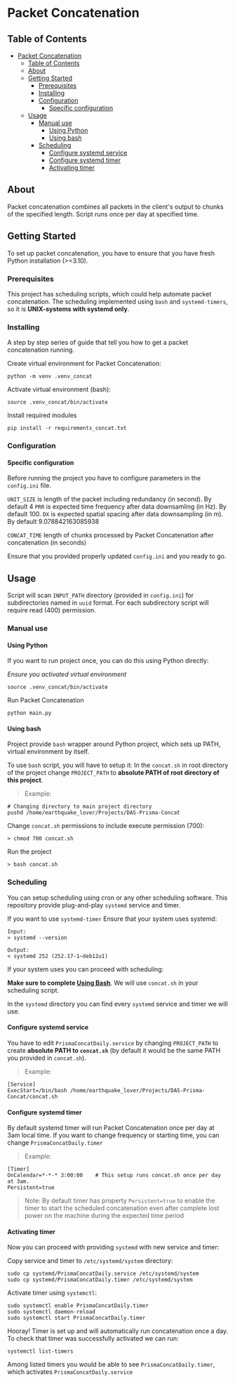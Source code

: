# Packet Concatenation

## Table of Contents

- [Packet Concatenation](#packet-concatenation)
  - [Table of Contents](#table-of-contents)
  - [About ](#about-)
  - [Getting Started ](#getting-started-)
    - [Prerequisites](#prerequisites)
    - [Installing](#installing)
    - [Configuration](#configuration)
      - [Specific configuration](#specific-configuration)
  - [Usage ](#usage-)
    - [Manual use](#manual-use)
      - [Using Python](#using-python)
      - [Using bash](#using-bash)
    - [Scheduling](#scheduling)
      - [Configure systemd service](#configure-systemd-service)
      - [Configure systemd timer](#configure-systemd-timer)
      - [Activating timer](#activating-timer)


## About <a name = "about"></a>

Packet concatenation combines all packets in the client's output to chunks of the specified length. Script runs once per day at specified time. 

## Getting Started <a name = "getting_started"></a>

To set up packet concatenation, you have to ensure that you have fresh Python installation (>=3.10).

### Prerequisites

This project has scheduling scripts, which could help automate packet concatenation. The scheduling implemented using `bash` and `systemd-timers`, so it is **UNIX-systems with systemd only**.

### Installing

A step by step series of guide that tell you how to get a packet concatenation running.

Create virtual environment for Packet Concatenation:

```
python -m venv .venv_concat
```

Activate virtual environment (bash):
```
source .venv_concat/bin/activate
```

Install required modules
```
pip install -r requirements_concat.txt
```

### Configuration

#### Specific configuration

Before running the project you have to configure parameters in the `config.ini` file.

`UNIT_SIZE` is length of the packet including redundancy (in second). By default 4
`PRR` is expected time frequency after data downsamling (in Hz). By default 100. 
`DX` is expected spatial spacing after data downsampling (in m). By default 9.078842163085938

`CONCAT_TIME` length of chunks processed by Packet Concatenation after concatenation (in seconds)

Ensure that you provided properly updated `config.ini` and you ready to go.

## Usage <a name = "usage"></a>

Script will scan `INPUT_PATH` directory (provided in `config.ini`) for subdirectories named in `uuid`  format. For each subdirectory script will require read (400) permission.

### Manual use

#### Using Python 

If you want to run project once, you can do this using Python directly:

*Ensure you activated virtual environment*

```
source .venv_concat/bin/activate
```
Run Packet Concatenation
```
python main.py
```

#### Using bash 

Project provide `bash` wrapper around Python project, which sets up PATH, virtual environment by itself.  

To use `bash` script, you will have to setup it: 
In the `concat.sh` in root directory of the project change `PROJECT_PATH` to **absolute PATH of root directory of this project**.

> Example:
```
# Changing directory to main project directory
pushd /home/earthquake_lover/Projects/DAS-Prisma-Concat
```

Change `concat.sh` permissions to include execute permission (700):
```
> chmod 700 concat.sh
``` 

Run the project
```
> bash concat.sh
```

### Scheduling

You can setup scheduling using cron or any other scheduling software. This repository provide plug-and-play `systemd` service and timer.

If you want to use `systemd-timer` Ensure that your system uses systemd:
```
Input:
> systemd --version

Output: 
< systemd 252 (252.17-1~deb12u1)
```

If your system uses you can proceed with scheduling:

**Make sure to complete [Using Bash](#using-bash)**. We will use `concat.sh` in your scheduling script.

In the `systemd` directory you can find every `systemd` service and timer we will use.

#### Configure systemd service

You have to edit `PrismaConcatDaily.service` by changing `PROJECT_PATH` to create **absolute PATH to `concat.sh`** (by default it would be the same PATH you provided in `concat.sh`).

> Example:
```
[Service]
ExecStart=/bin/bash /home/earthquake_lover/Projects/DAS-Prisma-Concat/concat.sh
```

#### Configure systemd timer

By default systemd timer will run Packet Concatenation once per day at 3am local time. If you want to change frequency or starting time, you can change `PrismaConcatDaily.timer`

> Example:
> 
```
[Timer]
OnCalendar=*-*-* 3:00:00    # This setup runs concat.sh once per day at 3am.
Persistent=true
```
> Note: By default timer has property `Persistent=true` to enable the timer to start the scheduled concatenation even after complete lost power on the machine during the expected time period

#### Activating timer

Now you can proceed with providing `systemd` with new service and timer:

Copy service and timer to `/etc/systemd/system` directory:
```
sudo cp systemd/PrismaConcatDaily.service /etc/systemd/system
sudo cp systemd/PrismaConcatDaily.timer /etc/systemd/system
```

Activate timer using `systemctl`:
```
sudo systemctl enable PrismaConcatDaily.timer
sudo systemctl daemon-reload
sudo systemctl start PrismaConcatDaily.timer
```

Hooray! Timer is set up and will automatically run concatenation once a day. To check that timer was successfully activated we can run: 

```
systemctl list-timers
```

Among listed timers you would be able to see `PrismaConcatDaily.timer`, which activates `PrismaConcatDaily.service`
